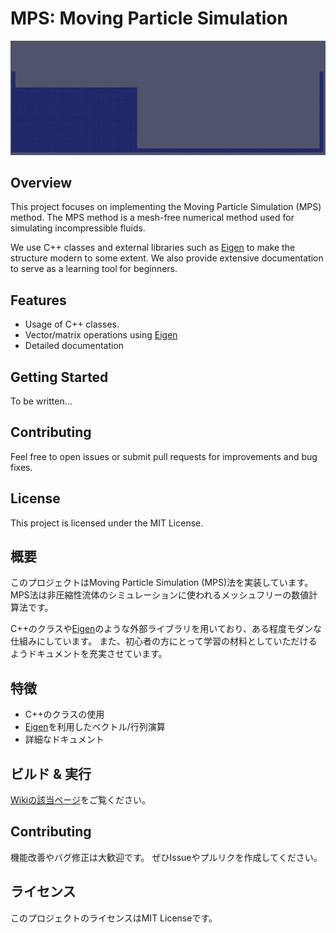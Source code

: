 # MPS: Moving Particle Simulation

![](fig/dambreak.gif)

## Overview
This project focuses on implementing the Moving Particle Simulation (MPS) method.
The MPS method is a mesh-free numerical method used for simulating incompressible fluids.

We use C++ classes and external libraries such as [Eigen](https://eigen.tuxfamily.org/index.php?title=Main_Page) to make the structure modern to some extent.
We also provide extensive documentation to serve as a learning tool for beginners.

## Features
- Usage of C++ classes.
- Vector/matrix operations using [Eigen](https://eigen.tuxfamily.org/index.php?title=Main_Page)
- Detailed documentation

## Getting Started
To be written...

## Contributing
Feel free to open issues or submit pull requests for improvements and bug fixes.

## License
This project is licensed under the MIT License.

## 概要
このプロジェクトはMoving Particle Simulation (MPS)法を実装しています。
MPS法は非圧縮性流体のシミュレーションに使われるメッシュフリーの数値計算法です。

C++のクラスや[Eigen](https://eigen.tuxfamily.org/index.php?title=Main_Page)のような外部ライブラリを用いており、ある程度モダンな仕組みにしています。
また、初心者の方にとって学習の材料としていただけるようドキュメントを充実させています。

## 特徴
- C++のクラスの使用
- [Eigen](https://eigen.tuxfamily.org/index.php?title=Main_Page)を利用したベクトル/行列演算
- 詳細なドキュメント

## ビルド & 実行
[Wikiの該当ページ](https://github.com/iori3150/MPS/wiki/%E3%83%93%E3%83%AB%E3%83%89-&-%E5%AE%9F%E8%A1%8C%E6%96%B9%E6%B3%95)をご覧ください。

## Contributing
機能改善やバグ修正は大歓迎です。
ぜひIssueやプルリクを作成してください。

## ライセンス
このプロジェクトのライセンスはMIT Licenseです。